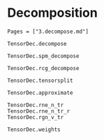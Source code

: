 # Decomposition

```@index
Pages = ["3.decompose.md"]
```

```@docs 
TensorDec.decompose 
```

```@docs 
TensorDec.spm_decompose
```

```@docs 
TensorDec.rcg_decompose
```

```@docs 
TensorDec.tensorsplit
```

```@docs 
TensorDec.approximate
```

```@docs 
TensorDec.rne_n_tr
TensorDec.rne_n_tr_r
TensorDec.rgn_v_tr
```

```@docs 
TensorDec.weights
```

